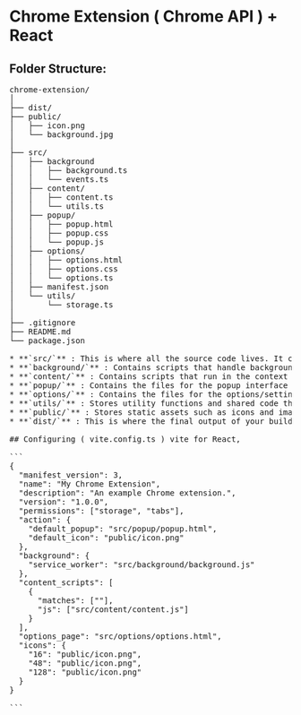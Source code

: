 # Chrome Extension ( Chrome API ) + React

## Folder Structure:

<pre>chrome-extension/
│
├── dist/
├── public/
│   ├── icon.png
│   └── background.jpg
│
├── src/
│   ├── background
│   │   ├── background.ts
│   │   └── events.ts
│   ├── content/
│   │   ├── content.ts
│   │   └── utils.ts
│   ├── popup/
│   │   ├── popup.html
│   │   ├── popup.css
│   │   └── popup.js
│   ├── options/
│   │   ├── options.html
│   │   ├── options.css
│   │   └── options.ts
│   ├── manifest.json
│   └── utils/
│       └── storage.ts
│
├── .gitignore
├── README.md
└── package.json

* **`src/`** : This is where all the source code lives. It contains subdirectories for background scripts, content scripts, popup UI, options page, and shared utilities.
* **`background/`** : Contains scripts that handle background tasks such as event listeners, alarms, and interactions with Chrome APIs.
* **`content/`** : Contains scripts that run in the context of web pages, interacting with DOM elements or modifying the page.
* **`popup/`** : Contains the files for the popup interface that appears when the user clicks the extension icon.
* **`options/`** : Contains the files for the options/settings page of the extension.
* **`utils/`** : Stores utility functions and shared code that can be used across different parts of the extension.
* **`public/`** : Stores static assets such as icons and images used in the extension.
* **`dist/`** : This is where the final output of your build process is placed. If you're using a bundler (e.g., Webpack or Rollup), the files get transpiled, bundled, and minified in this directory.

## Configuring ( vite.config.ts ) vite for React,

```
{
  "manifest_version": 3,
  "name": "My Chrome Extension",
  "description": "An example Chrome extension.",
  "version": "1.0.0",
  "permissions": ["storage", "tabs"],
  "action": {
    "default_popup": "src/popup/popup.html",
    "default_icon": "public/icon.png"
  },
  "background": {
    "service_worker": "src/background/background.js"
  },
  "content_scripts": [
    {
      "matches": ["<all_urls>"],
      "js": ["src/content/content.js"]
    }
  ],
  "options_page": "src/options/options.html",
  "icons": {
    "16": "public/icon.png",
    "48": "public/icon.png",
    "128": "public/icon.png"
  }
}

```
